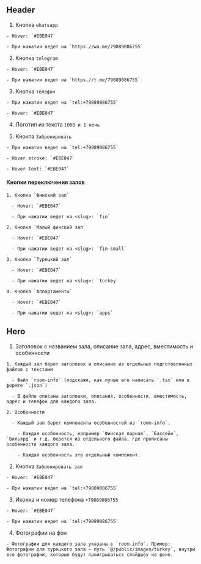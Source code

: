 ## Header

  1. Кнопка `whatsapp`

    - Hover: `#EBE047`

    - При нажатии ведет на `https.//wa.me/79089086755`

  2. Кнопка `telegram`

    - Hover: `#EBE047`

    - При нажатии ведет на `https.//t.me/79089086755`

  3. Кнопка `телефон`

    - При нажатии ведет на `tel:+79089086755`

    - Hover: `#EBE047`

  4. Логотип из текста `1000 и 1 ночь`

  5. Кнокпа `Забронировать`

    - При нажатии ведет на `tel:+79089086755`

    - Hover stroke: `#EBE047`

    - Hover text: `#EBE047`

  #### Кнопки переключения залов

    1. Кнопка `Финский зал`

      - Hover: `#EBE047`

      - При нажатии ведет на <slug>: `fin`

    2. Кнопка `Малый финский зал`

      - Hover: `#EBE047`

      - При нажатии ведет на <slug>: `fin-small`

    3. Кнопка `Турецкий зал`

      - Hover: `#EBE047`

      - При нажатии ведет на <slug>: `turkey`

    4. Кнопка `Аппартаменты`

      - Hover: `#EBE047`

      - При нажатии ведет на <slug>: `apps`

## Hero

  1. Заголовок с названием зала, описание зала, адрес, вместимость и особенности

    1. Каждый зал берет заголовок и описание из отдельных подготовленных файлов с текстами

      - Файл `room-info` (подскажи, как лучше его написать `.tsx` или в формте `.json`)

      - В файле описаны заголовки, описания, особенности, вместимость, адрес и телефон для каждого зала.

    2. Особенности

      - Каждый зал берет компоненты особенностей из `room-info`.

        - Каждая особенность, например `Финская парная`, `Бассейн`, `Бильярд` и т.д. берется из отдельного файла, где прописаны особенности каждого зала. 

        - Каждая особенность это отдельный компонент.

  2. Кнопка `Забронировать зал`

    - Hover: `#EBE047`

    - При нажатии ведет на `tel:+79089086755`

  3. Иконка и номер телефона `+79089086755`

    - Hover: `#EBE047`

    - При нажатии ведет на `tel:+79089086755`

  4. Фотографии на фон

    - Фотографии для каждого зала указаны в `room-info`. Пример: Фотографии для турецкого зала – путь `@/public/images/turkey`, внутри все фотографии, которые будут проигрываться слайдшоу на фоне.